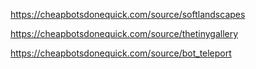 
https://cheapbotsdonequick.com/source/softlandscapes

https://cheapbotsdonequick.com/source/thetinygallery

https://cheapbotsdonequick.com/source/bot_teleport

